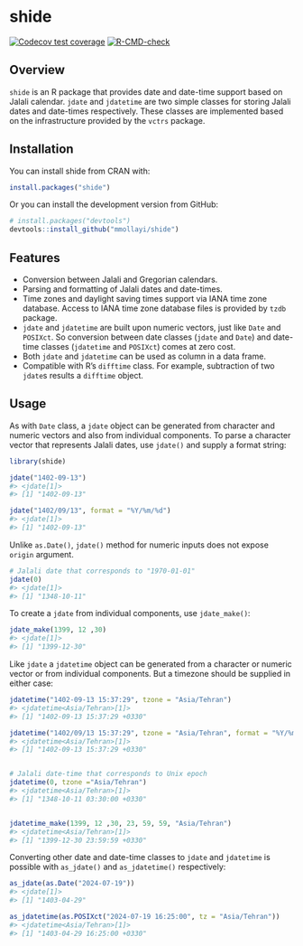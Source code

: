 
<!-- README.md is generated from README.Rmd. Please edit that file -->

# shide

<!-- badges: start -->

[![Codecov test
coverage](https://codecov.io/gh/mmollayi/shide/branch/master/graph/badge.svg)](https://app.codecov.io/gh/mmollayi/shide?branch=master)
[![R-CMD-check](https://github.com/mmollayi/shide/actions/workflows/R-CMD-check.yaml/badge.svg)](https://github.com/mmollayi/shide/actions/workflows/R-CMD-check.yaml)
<!-- badges: end -->

## Overview

`shide` is an R package that provides date and date-time support based
on Jalali calendar. `jdate` and `jdatetime` are two simple classes for
storing Jalali dates and date-times respectively. These classes are
implemented based on the infrastructure provided by the `vctrs` package.

## Installation

You can install shide from CRAN with:

``` r
install.packages("shide")
```

Or you can install the development version from GitHub:

``` r
# install.packages("devtools")
devtools::install_github("mmollayi/shide")
```

## Features

- Conversion between Jalali and Gregorian calendars.
- Parsing and formatting of Jalali dates and date-times.
- Time zones and daylight saving times support via IANA time zone
  database. Access to IANA time zone database files is provided by
  `tzdb` package.
- `jdate` and `jdatetime` are built upon numeric vectors, just like
  `Date` and `POSIXct`. So conversion between date classes (`jdate` and
  `Date`) and date-time classes (`jdatetime` and `POSIXct`) comes at
  zero cost.
- Both `jdate` and `jdatetime` can be used as column in a data frame.
- Compatible with R’s `difftime` class. For example, subtraction of two
  `jdate`s results a `difftime` object.

## Usage

As with `Date` class, a `jdate` object can be generated from character
and numeric vectors and also from individual components. To parse a
character vector that represents Jalali dates, use `jdate()` and supply
a format string:

``` r
library(shide)

jdate("1402-09-13")
#> <jdate[1]>
#> [1] "1402-09-13"
```

``` r
jdate("1402/09/13", format = "%Y/%m/%d")
#> <jdate[1]>
#> [1] "1402-09-13"
```

Unlike `as.Date()`, `jdate()` method for numeric inputs does not expose
`origin` argument.

``` r
# Jalali date that corresponds to "1970-01-01"
jdate(0)
#> <jdate[1]>
#> [1] "1348-10-11"
```

To create a `jdate` from individual components, use `jdate_make()`:

``` r
jdate_make(1399, 12 ,30)
#> <jdate[1]>
#> [1] "1399-12-30"
```

Like `jdate` a `jdatetime` object can be generated from a character or
numeric vector or from individual components. But a timezone should be
supplied in either case:

``` r
jdatetime("1402-09-13 15:37:29", tzone = "Asia/Tehran")
#> <jdatetime<Asia/Tehran>[1]>
#> [1] "1402-09-13 15:37:29 +0330"
```

``` r
jdatetime("1402/09/13 15:37:29", tzone = "Asia/Tehran", format = "%Y/%m/%d %H:%M:%S")
#> <jdatetime<Asia/Tehran>[1]>
#> [1] "1402-09-13 15:37:29 +0330"
```

``` r

# Jalali date-time that corresponds to Unix epoch
jdatetime(0, tzone ="Asia/Tehran")
#> <jdatetime<Asia/Tehran>[1]>
#> [1] "1348-10-11 03:30:00 +0330"
```

``` r

jdatetime_make(1399, 12 ,30, 23, 59, 59, "Asia/Tehran")
#> <jdatetime<Asia/Tehran>[1]>
#> [1] "1399-12-30 23:59:59 +0330"
```

Converting other date and date-time classes to `jdate` and `jdatetime`
is possible with `as_jdate()` and `as_jdatetime()` respectively:

``` r
as_jdate(as.Date("2024-07-19"))
#> <jdate[1]>
#> [1] "1403-04-29"
```

``` r
as_jdatetime(as.POSIXct("2024-07-19 16:25:00", tz = "Asia/Tehran"))
#> <jdatetime<Asia/Tehran>[1]>
#> [1] "1403-04-29 16:25:00 +0330"
```
